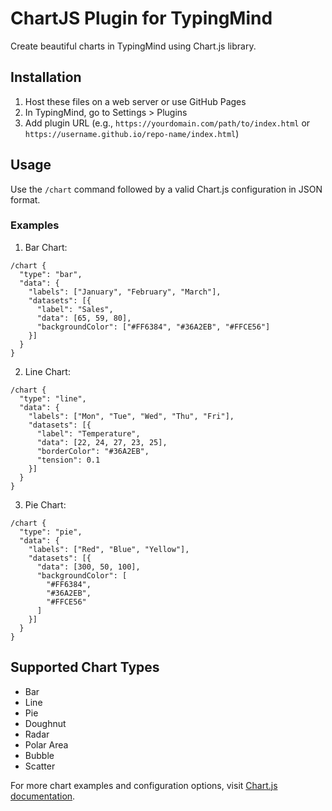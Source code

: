 # ChartJS Plugin for TypingMind

Create beautiful charts in TypingMind using Chart.js library.

## Installation

1. Host these files on a web server or use GitHub Pages
2. In TypingMind, go to Settings > Plugins
3. Add plugin URL (e.g., `https://yourdomain.com/path/to/index.html` or `https://username.github.io/repo-name/index.html`)

## Usage

Use the `/chart` command followed by a valid Chart.js configuration in JSON format.

### Examples

1. Bar Chart:
```
/chart {
  "type": "bar",
  "data": {
    "labels": ["January", "February", "March"],
    "datasets": [{
      "label": "Sales",
      "data": [65, 59, 80],
      "backgroundColor": ["#FF6384", "#36A2EB", "#FFCE56"]
    }]
  }
}
```

2. Line Chart:
```
/chart {
  "type": "line",
  "data": {
    "labels": ["Mon", "Tue", "Wed", "Thu", "Fri"],
    "datasets": [{
      "label": "Temperature",
      "data": [22, 24, 27, 23, 25],
      "borderColor": "#36A2EB",
      "tension": 0.1
    }]
  }
}
```

3. Pie Chart:
```
/chart {
  "type": "pie",
  "data": {
    "labels": ["Red", "Blue", "Yellow"],
    "datasets": [{
      "data": [300, 50, 100],
      "backgroundColor": [
        "#FF6384",
        "#36A2EB",
        "#FFCE56"
      ]
    }]
  }
}
```

## Supported Chart Types

- Bar
- Line
- Pie
- Doughnut
- Radar
- Polar Area
- Bubble
- Scatter

For more chart examples and configuration options, visit [Chart.js documentation](https://www.chartjs.org/docs/latest/samples/).